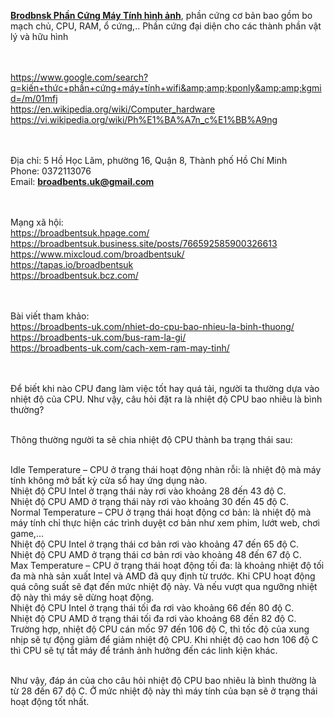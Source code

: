 <b><a href="https://broadbents-uk.com/">Brodbnsk Phần Cứng Máy Tính hình ảnh</a></b>, phần cứng cơ bản bao gồm bo mạch chủ, CPU, RAM, ổ cứng,.. Phần cứng đại diện cho các thành phần vật lý và hữu hình

<br><br><a href="https://www.google.com/search?q=kiến+thức+phần+cứng+máy+tính+wifi&amp;amp;kponly&amp;amp;kgmid=/m/01mfj">https://www.google.com/search?q=kiến+thức+phần+cứng+máy+tính+wifi&amp;amp;kponly&amp;amp;kgmid=/m/01mfj</a>
<br><a href="https://en.wikipedia.org/wiki/Computer_hardware">https://en.wikipedia.org/wiki/Computer_hardware</a>
<br><a href="https://vi.wikipedia.org/wiki/Ph%E1%BA%A7n_c%E1%BB%A9ng">https://vi.wikipedia.org/wiki/Ph%E1%BA%A7n_c%E1%BB%A9ng</a>

<br><br>Địa chỉ: 5 Hồ Học Lãm, phường 16, Quận 8, Thành phố Hồ Chí Minh
<br>Phone: 0372113076
<br>Email: <b><a href="broadbents.uk@gmail.com">broadbents.uk@gmail.com</a></b>

<br><br>Mạng xã hội:
<br><a href="https://broadbentsuk.hpage.com/">https://broadbentsuk.hpage.com/</a>
<br><a href="https://broadbentsuk.business.site/posts/766592585900326613">https://broadbentsuk.business.site/posts/766592585900326613</a>
<br><a href="https://www.mixcloud.com/broadbentsuk/">https://www.mixcloud.com/broadbentsuk/</a>
<br><a href="https://tapas.io/broadbentsuk">https://tapas.io/broadbentsuk</a>
<br><a href="https://broadbentsuk.bcz.com/">https://broadbentsuk.bcz.com/</a>

<br><br>Bài viết tham khảo:
<br><a href="https://broadbents-uk.com/nhiet-do-cpu-bao-nhieu-la-binh-thuong/">https://broadbents-uk.com/nhiet-do-cpu-bao-nhieu-la-binh-thuong/</a>
<br><a href="https://broadbents-uk.com/bus-ram-la-gi/">https://broadbents-uk.com/bus-ram-la-gi/</a>
<br><a href="https://broadbents-uk.com/cach-xem-ram-may-tinh/">https://broadbents-uk.com/cach-xem-ram-may-tinh/</a>

<br><br>Để biết khi nào CPU đang làm việc tốt hay quá tải, người ta thường dựa vào nhiệt độ của CPU. Như vậy, câu hỏi đặt ra là nhiệt độ CPU bao nhiêu là bình thường?

<br>Thông thường người ta sẽ chia nhiệt độ CPU thành ba trạng thái sau:

<br>Idle Temperature – CPU ở trạng thái hoạt động nhàn rỗi: là nhiệt độ mà máy tính không mở bất kỳ cửa sổ hay ứng dụng nào. 
<br>Nhiệt độ CPU Intel ở trạng thái này rơi vào khoảng 28 đến 43 độ C.
<br>Nhiệt độ CPU AMD ở trạng thái này rơi vào khoảng 30 đến 45 độ C.
<br>Normal Temperature – CPU ở trạng thái hoạt động cơ bản: là nhiệt độ mà máy tính chỉ thực hiện các trình duyệt cơ bản như xem phim, lướt web, chơi game,…
<br>Nhiệt độ CPU Intel ở trạng thái cơ bản rơi vào khoảng 47 đến 65 độ C.
<br>Nhiệt độ CPU AMD ở trạng thái cơ bản rơi vào khoảng 48 đến 67 độ C.
<br>Max Temperature – CPU ở trạng thái hoạt động tối đa: là khoảng nhiệt độ tối đa mà nhà sản xuất Intel và AMD đã quy định từ trước. Khi CPU hoạt động quá công suất sẽ đạt đến mức nhiệt độ này. Và nếu vượt qua ngưỡng nhiệt độ này thì máy sẽ dừng hoạt động.
<br>Nhiệt độ CPU Intel ở trạng thái tối đa rơi vào khoảng 66 đến 80 độ C.
<br>Nhiệt độ CPU AMD ở trạng thái tối đa rơi vào khoảng 68 đến 82 độ C.
<br>Trường hợp, nhiệt độ CPU cán mốc 97 đến 106 độ C, thì tốc độ của xung nhịp sẽ tự động giảm để giảm nhiệt độ CPU. Khi nhiệt độ cao hơn 106 độ C thì CPU sẽ tự tắt máy để tránh ảnh hưởng đến các linh kiện khác.

<br>Như vậy, đáp án của cho câu hỏi nhiệt độ CPU bao nhiêu là bình thường là từ 28 đến 67 độ C. Ở mức nhiệt độ này thì máy tính của bạn sẽ ở trạng thái hoạt động tốt nhất. 
